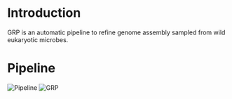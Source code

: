 # Introduction
GRP is an automatic pipeline to refine genome assembly sampled from wild eukaryotic microbes.
# Pipeline
![Pipeline](https://user-images.githubusercontent.com/107245708/174225259-6d516404-43d8-4af2-b78b-5bf1c93f533a.jpg)
![GRP](https://user-images.githubusercontent.com/107245708/174238075-b0e0c35c-3989-4a25-ade7-bda9affc5105.jpg)
